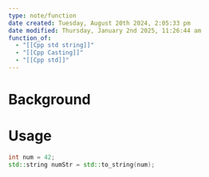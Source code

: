 ```yaml
---
type: note/function
date created: Tuesday, August 20th 2024, 2:05:33 pm
date modified: Thursday, January 2nd 2025, 11:26:44 am
function_of:
  - "[[Cpp std string]]"
  - "[[Cpp Casting]]"
  - "[[Cpp std]]"
---
```

# Background


# Usage
```cpp
int num = 42;
std::string numStr = std::to_string(num);
```